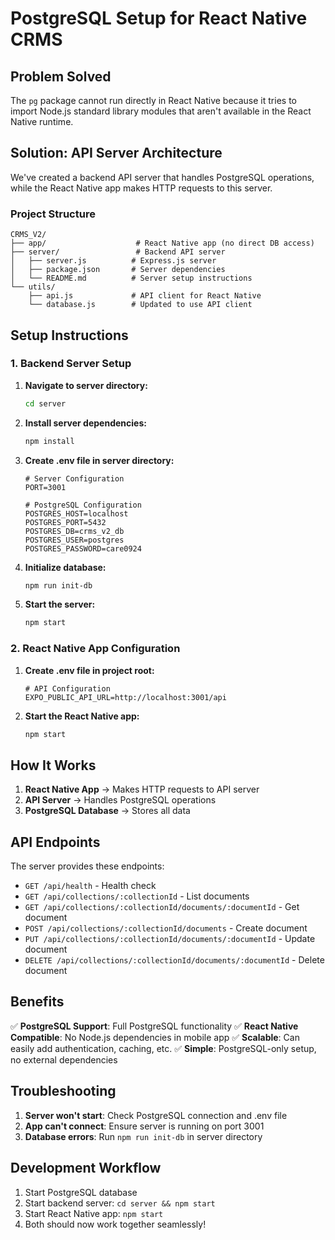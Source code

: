 # PostgreSQL Setup for React Native CRMS

## Problem Solved
The `pg` package cannot run directly in React Native because it tries to import Node.js standard library modules that aren't available in the React Native runtime.

## Solution: API Server Architecture

We've created a backend API server that handles PostgreSQL operations, while the React Native app makes HTTP requests to this server.

### Project Structure
```
CRMS_V2/
├── app/                    # React Native app (no direct DB access)
├── server/                 # Backend API server
│   ├── server.js          # Express.js server
│   ├── package.json       # Server dependencies
│   └── README.md          # Server setup instructions
└── utils/
    ├── api.js             # API client for React Native
    └── database.js        # Updated to use API client
```

## Setup Instructions

### 1. Backend Server Setup

1. **Navigate to server directory:**
   ```bash
   cd server
   ```

2. **Install server dependencies:**
   ```bash
   npm install
   ```

3. **Create .env file in server directory:**
   ```env
   # Server Configuration
   PORT=3001

   # PostgreSQL Configuration
   POSTGRES_HOST=localhost
   POSTGRES_PORT=5432
   POSTGRES_DB=crms_v2_db
   POSTGRES_USER=postgres
   POSTGRES_PASSWORD=care0924
   ```

4. **Initialize database:**
   ```bash
   npm run init-db
   ```

5. **Start the server:**
   ```bash
   npm start
   ```

### 2. React Native App Configuration

1. **Create .env file in project root:**
   ```env
   # API Configuration
   EXPO_PUBLIC_API_URL=http://localhost:3001/api
   ```

2. **Start the React Native app:**
   ```bash
   npm start
   ```

## How It Works

1. **React Native App** → Makes HTTP requests to API server
2. **API Server** → Handles PostgreSQL operations
3. **PostgreSQL Database** → Stores all data

## API Endpoints

The server provides these endpoints:
- `GET /api/health` - Health check
- `GET /api/collections/:collectionId` - List documents
- `GET /api/collections/:collectionId/documents/:documentId` - Get document
- `POST /api/collections/:collectionId/documents` - Create document
- `PUT /api/collections/:collectionId/documents/:documentId` - Update document
- `DELETE /api/collections/:collectionId/documents/:documentId` - Delete document

## Benefits

✅ **PostgreSQL Support**: Full PostgreSQL functionality
✅ **React Native Compatible**: No Node.js dependencies in mobile app
✅ **Scalable**: Can easily add authentication, caching, etc.
✅ **Simple**: PostgreSQL-only setup, no external dependencies

## Troubleshooting

1. **Server won't start**: Check PostgreSQL connection and .env file
2. **App can't connect**: Ensure server is running on port 3001
3. **Database errors**: Run `npm run init-db` in server directory

## Development Workflow

1. Start PostgreSQL database
2. Start backend server: `cd server && npm start`
3. Start React Native app: `npm start`
4. Both should now work together seamlessly! 